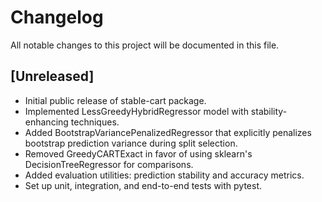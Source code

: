 # Changelog

All notable changes to this project will be documented in this file.

## [Unreleased]

- Initial public release of stable-cart package.
- Implemented LessGreedyHybridRegressor model with stability-enhancing techniques.
- Added BootstrapVariancePenalizedRegressor that explicitly penalizes bootstrap prediction variance during split selection.
- Removed GreedyCARTExact in favor of using sklearn's DecisionTreeRegressor for comparisons.
- Added evaluation utilities: prediction stability and accuracy metrics.
- Set up unit, integration, and end-to-end tests with pytest.